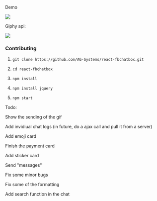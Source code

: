 Demo

![](http://i.imgur.com/mkcaTG4.gif)


Giphy api:

![](http://i.imgur.com/z1DNaXy.gif)


### Contributing

1) `git clone https://github.com/AG-Systems/react-fbchatbox.git`

2) `cd react-fbchatbox`

3) `npm install`

4) `npm install jquery`

5) `npm start`


Todo:

Show the sending of the gif

Add invidiual chat logs (in future, do a ajax call and pull it from a server)

Add emoji card

Finish the payment card

Add sticker card

Send "messages"

Fix some minor bugs

Fix some of the formatting

Add search function in the chat 
